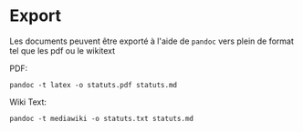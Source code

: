# Export

Les documents peuvent être exporté à l'aide de `pandoc` vers plein de format tel que les pdf ou le wikitext

PDF:
```
pandoc -t latex -o statuts.pdf statuts.md
```

Wiki Text:
```
pandoc -t mediawiki -o statuts.txt statuts.md
```

